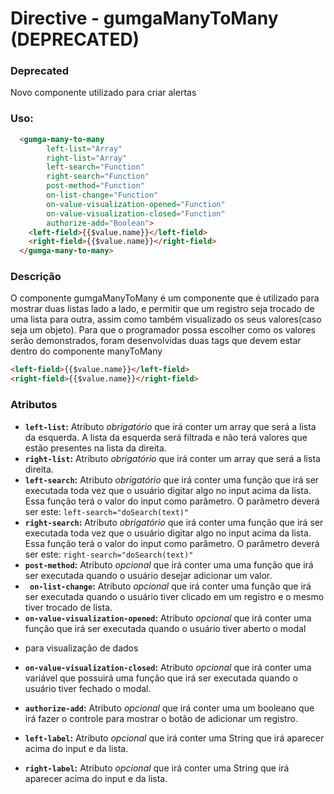 # Directive - gumgaManyToMany (DEPRECATED)

### Deprecated

Novo componente utilizado para criar alertas


### Uso:
  ```html
    <gumga-many-to-many
          left-list="Array"
          right-list="Array"
          left-search="Function"
          right-search="Function"
          post-method="Function"
          on-list-change="Function"
          on-value-visualization-opened="Function"
          on-value-visualization-closed="Function"
          authorize-add="Boolean">
      <left-field>{{$value.name}}</left-field>
      <right-field>{{$value.name}}</right-field>
    </gumga-many-to-many>
  ```

### Descrição
O componente gumgaManyToMany é um componente que é utilizado para mostrar duas listas lado a lado, e permitir que um registro seja trocado de uma lista para outra,
assim como também visualizado os seus valores(caso seja um objeto).
Para que o programador possa escolher como os valores serão demonstrados, foram desenvolvidas duas tags que devem estar dentro do componente manyToMany
```html
<left-field>{{$value.name}}</left-field>
<right-field>{{$value.name}}</right-field>
```

### Atributos

- **`left-list`:** Atributo *obrigatório* que irá conter um array que será a lista da esquerda. A lista da esquerda será filtrada e não terá valores que estão presentes na lista da direita.
- **`right-list`:** Atributo *obrigatório* que irá conter um array que será a lista direita.
- **`left-search`:** Atributo *obrigatório* que irá conter uma função que irá ser executada toda vez que o usuário digitar algo no input acima da lista. Essa função terá o valor do input como parâmetro. O parâmetro deverá ser este: `left-search="doSearch(text)"`
- **`right-search`:** Atributo *obrigatório* que irá conter uma função que irá ser executada toda vez que o usuário digitar algo no input acima da lista. Essa função terá o valor do input como parâmetro. O parâmetro deverá ser este: `right-search="doSearch(text)"`
- **`post-method`:**  Atributo *opcional* que irá conter uma  uma função que irá ser executada quando o usuário desejar adicionar um valor.
- **` on-list-change`:** Atributo *opcional* que irá conter uma função que irá ser executada quando o usuário tiver clicado em um registro e o mesmo tiver trocado de lista.
- **`on-value-visualization-opened`:** Atributo *opcional* que irá conter uma função que irá ser executada quando o usuário tiver aberto o modal
* para visualização de dados
- **`on-value-visualization-closed`:** Atributo *opcional* que irá conter uma variável que possuirá uma função que irá ser executada quando o usuário tiver fechado o modal.
- **`authorize-add`:** Atributo *opcional* que irá conter uma um booleano que irá fazer o controle para mostrar o botão de adicionar um registro.

- **`left-label`:** Atributo *opcional* que irá conter uma String que irá aparecer acima do input e da lista.
- **`right-label`:** Atributo *opcional* que irá conter uma String que irá aparecer acima do input e da lista.

